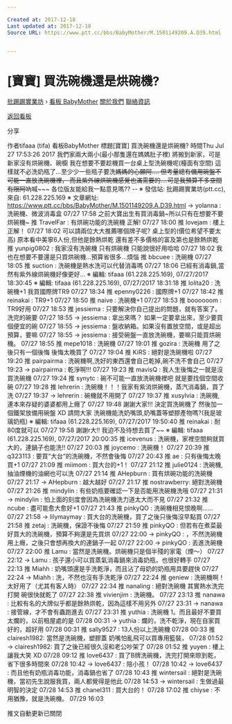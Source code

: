 ```yaml
---

Created at: 2017-12-18
Last updated at: 2017-12-18
Source URL: https://www.ptt.cc/bbs/BabyMother/M.1501149209.A.D39.html


---
```


# [寶寶] 買洗碗機還是烘碗機?


[批踢踢實業坊](https://www.ptt.cc/) › [看板 BabyMother](https://www.ptt.cc/bbs/BabyMother/index.html) [關於我們](https://www.ptt.cc/about.html) [聯絡資訊](https://www.ptt.cc/contact.html)

[返回看板](https://www.ptt.cc/bbs/BabyMother/index.html)

分享

作者tifaaa (tifa)
看板BabyMother
標題\[寶寶\] 買洗碗機還是烘碗機?
時間Thu Jul 27 17:53:26 2017
我們家兩大兩小(最小那隻還在媽媽肚子裡) 將搬到新家，可是新家沒有烘碗機、碗櫥 我在想要不要趁機買一台桌上型洗碗機呢(檯面有空間) 這樣就不必洗奶瓶了...至少少一些瓶子要洗~~媽媽的心願阿.... 但考量總有備用碗盤不可能一直放洗碗機裡， 而且紫外線烘碗機感覺也滿需要的....可是我預算不多空間有限阿~~吶喊~~~ 各位版友能給我一點意見嗎?? -- ※ 發信站: 批踢踢實業坊(ptt.cc), 來自: 61.228.225.169 ※ 文章網址: <https://www.ptt.cc/bbs/BabyMother/M.1501149209.A.D39.html>
→ yolanna : 洗碗機、微波消毒盒 07/27 17:58
之前大寶出生有買消毒鍋~所以只有在想要不要烘碗機~
推 TravelFar : 有烘碗功能的洗碗機 正解! 07/27 18:00
推 lovejam : 樓上正解！ 07/27 18:02
可以請兩位大大推薦哪個牌子呢? 桌上型的(價位希望不要太高) 原本看中美寧6人份,但他是餘熱烘乾 還有差不多價格的富及第也是餘熱烘乾
推 yunpig0802 : 我家沒有洗碗機 只有烘碗機 只能說很好用哈哈 07/27 18:02
我也在想要不要還是只買烘碗機...預算省很多...煩惱
推 bbcuee : 洗碗機 07/27 18:05
推 suction : 洗碗機是熱水洗可以代替消毒嗎 07/27 18:06
已經有消毒鍋,當然有紫外線烘碗機好像更好... ※ 編輯: tifaaa (61.228.225.169), 07/27/2017 18:30:45 ※ 編輯: tifaaa (61.228.225.169), 07/27/2017 18:31:18
推 lolita20 : 洗碗機+1 我買國際牌TR9 07/27 18:34
推 epenny0226 : 國際牌+1 07/27 18:42
推 reinakai : TR9+1 07/27 18:50
推 naive : 洗碗機+1 07/27 18:53
推 boooooom : TR9好用 07/27 18:53
推 jessiema : 只要解決你自己提出的問題，就有答案了。洗完的碗要 07/27 18:55
→ jessiema : 拿出來嗎？ 如果一定要拿出來，至少要買個便宜的碗 07/27 18:55
→ jessiema : 盤收納箱。如果沒有置放空間，或是超出預算，要嘛 07/27 18:55
→ jessiema : 接受碗盤一直放洗碗機，要嘛只能買烘碗機。 07/27 18:55
推 mepe1018 : 洗碗機 07/27 19:01
推 gozira : 洗碗機 用了之後只有一個後悔 後悔太晚買了 07/27 19:04
推 KiRS : 絕對是洗碗機啦 07/27 19:20
推 pairpairma : 洗碗機啊,洗好的東西還會自己乾掉,碗不洗不會自己 07/27 19:23
→ pairpairma : 乾淨啊!!! 07/27 19:23
推 mavisQ : 我人生後悔之一就是沒買洗碗機 07/27 19:24
推 synytc : 碗不可能一直放洗碗機裡吧 就是要找個空間收碗 07/27 19:28
推 lehrerin : 洗碗機！！！我家有紫消烘碗機，蒸汽消毒鍋，買了洗 07/27 19:37
→ lehrerin : 碗機就不用開了 07/27 19:37
推 xusylvia : 洗碗機,連本來存疑的婆婆都用上癮了 07/27 19:48
謝謝大家!!! 決定買洗碗機了 然後加一個鐵架放備用碗盤 XD 請問大家 洗碗機能洗奶嘴頭,奶嘴蓋等塑膠產物嗎?(我是玻璃奶瓶) ※ 編輯: tifaaa (61.228.225.169), 07/27/2017 19:50:40
推 reinakai : 耐80度就可以 07/27 19:58
謝謝r大!! 我迫不及待想去買了~~ ※ 編輯: tifaaa (61.228.225.169), 07/27/2017 20:00:35
推 icevenus : 洗碗機，家裡空間夠就買大的，連鍋子也能洗!! 07/27 20:03
推 joycemo : 洗碗機！ 07/27 20:39
推 q323113 : 要買“大台“的洗碗機，不然會後悔 07/27 20:43
推 ae : 只有後悔太晚買+1 07/27 21:09
推 miimom : 買大台的+1！ 07/27 21:12
推 julie0124 : 洗碗機, 抽油煙機的油網也可以洗 07/27 21:14
推 AHepburn : 買有烘碗功能的洗碗機 07/27 21:17
→ AHepburn : 越大越好 07/27 21:17
推 nostrawberry: 絕對洗碗機 07/27 21:26
推 mindylin : 有些奶瓶要確認一下是否能用洗碗機洗哦 07/27 21:31
→ mindylin : 怕上面的刻度會因為洗碗機洗力道太大而不見 07/27 21:32
推 ncube : 盡可能愈大愈好+1 07/27 21:43
推 pinkyQO : 洗碗機相見恨晚啊…… 07/27 21:58
→ lilymaymay : 買大台的洗碗機，買了之後只後悔沒早點買 07/27 21:58
推 zetaj : 洗碗機，保證不後悔 07/27 21:59
推 pinkyQO : 但若有在煮菜最好買大的洗碗機，預算不夠還是先買烘 07/27 22:00
→ pinkyQO : ，不然洗碗機用上癮，之後只會想再換大的連鍋子一起 07/27 22:00
→ pinkyQO : 丟進洗碗機 07/27 22:00
推 Lamu : 當然是洗碗機。烘碗機只是個半殘的家電（煙～） 07/27 22:12
→ Lamu : 孩子還小可以買蒸氣消毒鍋來消毒奶瓶，也很好轉手 07/27 22:13
推 Miahh : 奶嘴頭還是手洗乾淨，而且沾了母奶的奶瓶用具要趕快 07/27 22:24
→ Miahh : 洗，不然也沒有手洗乾淨 07/27 22:24
推 geniew : 洗碗機啊！太好用了（尤其有客人時） 07/27 22:34
推 nanaling : 絕對洗碗機 其實熱水洗完打開 碗很快就乾了 07/27 22:38
推 vivienjim : 洗碗機。 07/27 23:13
推 nanawa : 比較有名的大牌似乎都是餘熱烘乾，因為這樣不用另外 07/27 23:31
→ nanawa : 接管線，才不會有蟲跑進去 07/27 23:31
推 yuthia : 洗碗機 1。而且最好不要買太爛的，以前租屋處的是 07/28 00:31
→ yuthia : 爛的，洗不乾淨，現在自家買好的，超好用 07/28 00:31
推 sally9527 : 13人份以上洗碗機 07/28 00:33
推 clairesh1982: 當然是洗碗機，塑膠蓋 奶嘴怕亂飛可以買專用籃裝， 07/28 01:52
→ clairesh1982: 買了之後已經很久沒和老公吵架了 07/28 01:52
推 yuyen : 樓上讓我大笑 XD 07/28 09:12
推 love6437 : 買了B牌洗碗機，洗完打開來晾到乾，省下很多時間來 07/28 10:42
→ love6437 : 陪小孩！ 07/28 10:42
→ love6437 : 而且他有奶瓶消毒功能，消毒鍋也省了 07/28 10:43
推 wintersail : 絕對是洗碗機，當初先生說服我買，兩人都覺得是他此 07/28 14:53
→ wintersail : 生做過最明智的決定 07/28 14:53
推 chanel311 : 買大台的！ 07/28 17:02
推 chiyse : 不用猶豫，就是洗碗機。 07/29 16:03

推文自動更新已關閉

